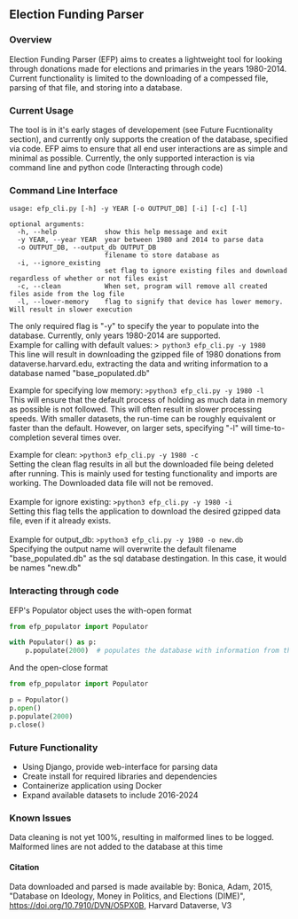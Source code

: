 ## Election Funding Parser

### Overview
Election Funding Parser (EFP) aims to creates a lightweight tool for looking through donations made for elections and primaries in the years 1980-2014. Current functionality is limited to the downloading of a compessed file, parsing of that file, and storing into a database.


### Current Usage
The tool is in it's early stages of developement (see Future Fucntionality section), and currently only supports the creation of the database, specified via code. EFP aims to ensure that all end user interactions are as simple and minimal as possible. Currently, the only supported interaction is via command line and python code (Interacting through code)

### Command Line Interface
```
usage: efp_cli.py [-h] -y YEAR [-o OUTPUT_DB] [-i] [-c] [-l]

optional arguments:
  -h, --help            show this help message and exit
  -y YEAR, --year YEAR  year between 1980 and 2014 to parse data
  -o OUTPUT_DB, --output_db OUTPUT_DB
                        filename to store database as
  -i, --ignore_existing
                        set flag to ignore existing files and download regardless of whether or not files exist
  -c, --clean           When set, program will remove all created files aside from the log file
  -l, --lower-memory    flag to signify that device has lower memory. Will result in slower execution
```
The only required flag is "-y" to specify the year to populate into the database. Currently, only years 1980-2014 are supported.  
Example for calling with default values: ```> python3 efp_cli.py -y 1980```  
This line will result in downloading the gzipped file of 1980 donations from dataverse.harvard.edu, extracting the data and writing information to a database named "base_populated.db"  
  
Example for specifying low memory: ```>python3 efp_cli.py -y 1980 -l```  
This will ensure that the default process of holding as much data in memory as possible is not followed. This will often result in slower processing speeds. With smaller datasets, the run-time can be roughly equivalent or faster than the default. However, on larger sets, specifying "-l" will time-to-completion several times over.  
  
Example for clean: ```>python3 efp_cli.py -y 1980 -c```  
Setting the clean flag results in all but the downloaded file being deleted after running. This is mainly used for testing functionality and imports are working. The Downloaded data file will not be removed. \
\
Example for ignore existing: ```>python3 efp_cli.py -y 1980 -i```  
Setting this flag tells the application to download the desired gzipped data file, even if it already exists.\
\
Example for output_db: ```>python3 efp_cli.py -y 1980 -o new.db```  
Specifying the output name will overwrite the default filename "base_populated.db" as the sql database destingation. In this case, it would be names "new.db"


### Interacting through code
EFP's Populator object uses the with-open format
```python
from efp_populator import Populator

with Populator() as p:
    p.populate(2000)  # populates the database with information from the year 2000
```
And the open-close format
```python
from efp_populator import Populator

p = Populator()
p.open()
p.populate(2000)
p.close()
```

### Future Functionality
- Using Django, provide web-interface for parsing data
- Create install for required libraries and dependencies
- Containerize application using Docker
- Expand available datasets to include 2016-2024

### Known Issues
Data cleaning is not yet 100%, resulting in malformed lines to be logged. Malformed lines are not added to the database at this time


#### Citation
Data downloaded and parsed is made available by:
    Bonica, Adam, 2015, "Database on Ideology, Money in Politics, and Elections (DIME)", https://doi.org/10.7910/DVN/O5PX0B, Harvard Dataverse, V3